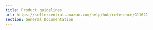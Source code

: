 ```yaml
---
title: Product guidelines
url: https://sellercentral.amazon.com/help/hub/reference/G11621
section: General Documentation
---
```




